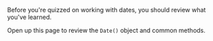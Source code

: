 Before you're quizzed on working with dates, you should review what you've learned.

Open up this page to review the `Date()` object and common methods.